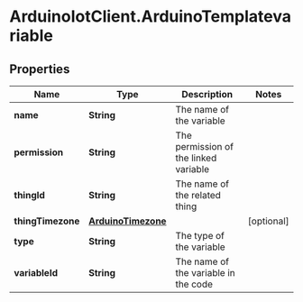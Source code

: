# ArduinoIotClient.ArduinoTemplatevariable

## Properties

Name | Type | Description | Notes
------------ | ------------- | ------------- | -------------
**name** | **String** | The name of the variable | 
**permission** | **String** | The permission of the linked variable | 
**thingId** | **String** | The name of the related thing | 
**thingTimezone** | [**ArduinoTimezone**](ArduinoTimezone.md) |  | [optional] 
**type** | **String** | The type of the variable | 
**variableId** | **String** | The name of the variable in the code | 


